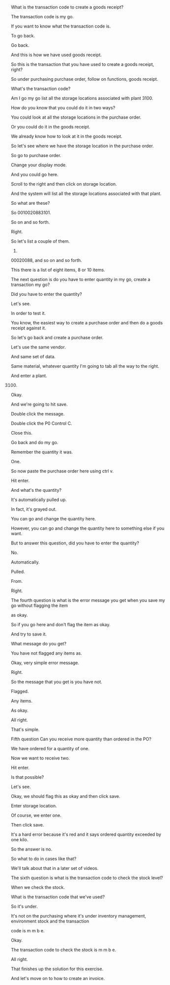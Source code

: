  

What is the transaction code to create a goods receipt?

The transaction code is my go.

If you want to know what the transaction code is.

To go back.

Go back.

And this is how we have used goods receipt.

So this is the transaction that you have used to create a goods receipt, right?

So under purchasing purchase order, follow on functions, goods receipt.

What's the transaction code?

Am I go my go list all the storage locations associated with plant 3100.

How do you know that you could do it in two ways?

You could look at all the storage locations in the purchase order.

Or you could do it in the goods receipt.

We already know how to look at it in the goods receipt.

So let's see where we have the storage location in the purchase order.

So go to purchase order.

Change your display mode.

And you could go here.

Scroll to the right and then click on storage location.

And the system will list all the storage locations associated with that plant.

So what are these?

So 0010020883101.

So on and so forth.

Right.

So let's list a couple of them.

00001.

00020088, and so on and so forth.

This there is a list of eight items, 8 or 10 items.

The next question is do you have to enter quantity in my go, create a transaction my go?

Did you have to enter the quantity?

Let's see.

In order to test it.

You know, the easiest way to create a purchase order and then do a goods receipt against it.

So let's go back and create a purchase order.

Let's use the same vendor.

And same set of data.

Same material, whatever quantity I'm going to tab all the way to the right.

And enter a plant.

3100.

Okay.

And we're going to hit save.

Double click the message.

Double click the P0 Control C.

Close this.

Go back and do my go.

Remember the quantity it was.

One.

So now paste the purchase order here using ctrl v.

Hit enter.

And what's the quantity?

It's automatically pulled up.

In fact, it's grayed out.

You can go and change the quantity here.

However, you can go and change the quantity here to something else if you want.

But to answer this question, did you have to enter the quantity?

No.

Automatically.

Pulled.

From.

Right.

The fourth question is what is the error message you get when you save my go without flagging the item

as okay.

So if you go here and don't flag the item as okay.

And try to save it.

What message do you get?

You have not flagged any items as.

Okay, very simple error message.

Right.

So the message that you get is you have not.

Flagged.

Any items.

As okay.

All right.

That's simple.

Fifth question Can you receive more quantity than ordered in the PO?

We have ordered for a quantity of one.

Now we want to receive two.

Hit enter.

Is that possible?

Let's see.

Okay, we should flag this as okay and then click save.

Enter storage location.

Of course, we enter one.

Then click save.

It's a hard error because it's red and it says ordered quantity exceeded by one kilo.

So the answer is no.

So what to do in cases like that?

We'll talk about that in a later set of videos.

The sixth question is what is the transaction code to check the stock level?

When we check the stock.

What is the transaction code that we've used?

So it's under.

It's not on the purchasing where it's under inventory management, environment stock and the transaction

code is m m b e.

Okay.

The transaction code to check the stock is m m b e.

All right.

That finishes up the solution for this exercise.

And let's move on to how to create an invoice.
